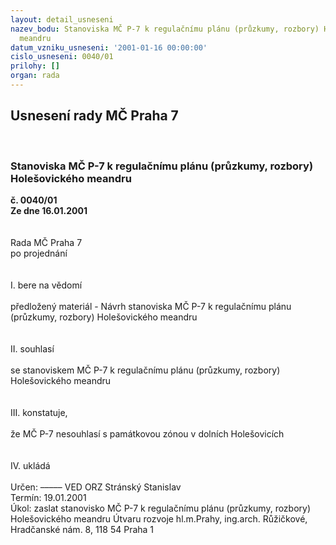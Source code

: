 ```yaml
---
layout: detail_usneseni
nazev_bodu: Stanoviska MČ P-7 k regulačnímu plánu (průzkumy, rozbory) Holešovického
  meandru
datum_vzniku_usneseni: '2001-01-16 00:00:00'
cislo_usneseni: 0040/01
prilohy: []
organ: rada
---
```

<div id="ucUsn_pList" class="usn">
	<span><h2>Usnesení rady MČ Praha 7 </h2>
<br></span><div class="standBody">
<span><h3>Stanoviska MČ P-7 k regulačnímu plánu (průzkumy, rozbory) Holešovického meandru</h3></span><div class="center">
		<strong>č. 0040/01</strong><br>
	</div>
<div class="center">
		<strong>Ze dne 16.01.2001</strong><br><br>
	</div>
<br>Rada MČ Praha 7<br>po projednání<br><br><br>I.	bere na vědomí<br><br> předložený materiál - Návrh stanoviska MČ P-7 k regulačnímu plánu (průzkumy, rozbory) Holešovického meandru<br><br><br>II.	souhlasí <br><br>se stanoviskem MČ P-7 k regulačnímu plánu (průzkumy, rozbory) Holešovického meandru<br><br><br>III.	konstatuje,<br><br>že MČ P-7 nesouhlasí s památkovou zónou v dolních Holešovicích   <br><br><br>IV.	ukládá <br><br> Určen:	–––––	VED ORZ  Stránský Stanislav<br>Termín: 19.01.2001<br>Úkol:	zaslat stanovisko MČ P-7 k regulačnímu plánu (průzkumy, rozbory) Holešovického meandru Útvaru rozvoje hl.m.Prahy, ing.arch. Růžičkové, Hradčanské nám. 8, 118 54 Praha 1<br>  <br><br>
</div>
</div>